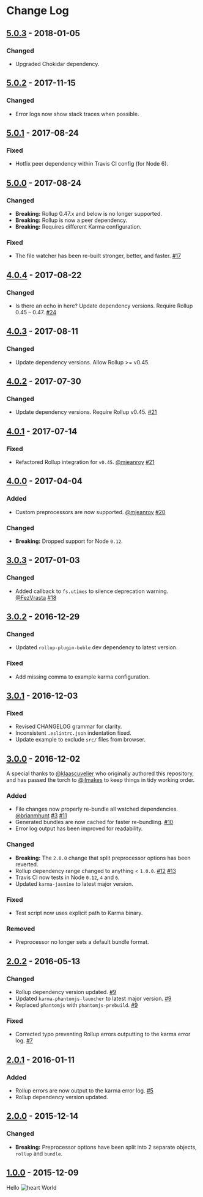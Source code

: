 # Change Log

## [5.0.3] - 2018-01-05

### Changed
- Upgraded Chokidar dependency.

## [5.0.2] - 2017-11-15

### Changed
- Error logs now show stack traces when possible.

## [5.0.1] - 2017-08-24

### Fixed
- Hotfix peer dependency within Travis CI config (for Node 6).

## [5.0.0] - 2017-08-24

### Changed
- **Breaking:** Rollup 0.47.x and below is no longer supported.
- **Breaking:** Rollup is now a peer dependency.
- **Breaking:** Requires different Karma configuration.

### Fixed
- The file watcher has been re-built stronger, better, and faster. [#17](https://github.com/jlmakes/karma-rollup-preprocessor/issues/17)

## [4.0.4] - 2017-08-22

### Changed
- Is there an echo in here? Update dependency versions. Require Rollup 0.45 – 0.47. [#24](https://github.com/jlmakes/karma-rollup-preprocessor/issues/24)

## [4.0.3] - 2017-08-11

### Changed
- Update dependency versions. Allow Rollup >= v0.45.

## [4.0.2] - 2017-07-30

### Changed
- Update dependency versions. Require Rollup v0.45. [#21](https://github.com/jlmakes/karma-rollup-preprocessor/pull/21)

## [4.0.1] - 2017-07-14

### Fixed
- Refactored Rollup integration for `v0.45`. [@mjeanroy](https://github.com/mjeanroy) [#21](https://github.com/jlmakes/karma-rollup-preprocessor/pull/21)

## [4.0.0] - 2017-04-04

### Added
- Custom preprocessors are now supported. [@mjeanroy](https://github.com/mjeanroy) [#20](https://github.com/jlmakes/karma-rollup-preprocessor/pull/20)

### Changed
- **Breaking:** Dropped support for Node `0.12`.

## [3.0.3] - 2017-01-03

### Changed
- Added callback to `fs.utimes` to silence deprecation warning. [@FezVrasta](https://github.com/FezVrasta) [#18](https://github.com/jlmakes/karma-rollup-preprocessor/pull/18)

## [3.0.2] - 2016-12-29

### Changed
- Updated `rollup-plugin-buble` dev dependency to latest version.

### Fixed
- Add missing comma to example karma configuration.

## [3.0.1] - 2016-12-03

### Fixed
- Revised CHANGELOG grammar for clarity.
- Inconsistent `.eslintrc.json` indentation fixed.
- Update example to exclude `src/` files from browser.


## [3.0.0] - 2016-12-02

A special thanks to [@klaascuvelier](https://github.com/klaascuvelier) who originally authored this repository, and has passed the torch to [@jlmakes](https://github.com/jlmakes) to keep things in tidy working order.

### Added
- File changes now properly re-bundle all watched dependencies. [@brianmhunt](https://github.com/brianmhunt) [#3](https://github.com/jlmakes/karma-rollup-preprocessor/issues/3) [#11](https://github.com/jlmakes/karma-rollup-preprocessor/pull/11)
- Generated bundles are now cached for faster re-bundling. [#10](https://github.com/jlmakes/karma-rollup-preprocessor/issues/10)
- Error log output has been improved for readability.

### Changed
- **Breaking:** The `2.0.0` change that split preprocessor options has been reverted.
- Rollup dependency range changed to anything < `1.0.0`. [#12](https://github.com/jlmakes/karma-rollup-preprocessor/pull/12) [#13](https://github.com/jlmakes/karma-rollup-preprocessor/issues/13)
- Travis CI now tests in Node `0.12`, `4` and `6`.
- Updated `karma-jasmine` to latest major version.

### Fixed
- Test script now uses explicit path to Karma binary.

### Removed
- Preprocessor no longer sets a default bundle format.


## [2.0.2] - 2016-05-13

### Changed
- Rollup dependency version updated. [#9](https://github.com/jlmakes/karma-rollup-preprocessor/pull/9)
- Updated `karma-phantomjs-launcher` to latest major version. [#9](https://github.com/jlmakes/karma-rollup-preprocessor/pull/9)
- Replaced `phantomjs` with `phantomjs-prebuild`. [#9](https://github.com/jlmakes/karma-rollup-preprocessor/pull/9)

### Fixed
- Corrected typo preventing Rollup errors outputting to the karma error log. [#7](https://github.com/jlmakes/karma-rollup-preprocessor/pull/7)


## [2.0.1] - 2016-01-11

### Added
- Rollup errors are now output to the karma error log. [#5](https://github.com/jlmakes/karma-rollup-preprocessor/pull/5)
- Rollup dependency version updated.

## [2.0.0] - 2015-12-14

### Changed

- **Breaking:** Preprocessor options have been split into 2 separate objects, `rollup` and `bundle`.


## [1.0.0] - 2015-12-09

Hello ![heart](http://i.imgur.com/oXJmdtz.gif) World

[5.0.3]: https://github.com/jlmakes/karma-rollup-preprocessor/compare/5.0.2...5.0.3
[5.0.2]: https://github.com/jlmakes/karma-rollup-preprocessor/compare/5.0.1...5.0.2
[5.0.1]: https://github.com/jlmakes/karma-rollup-preprocessor/compare/5.0.0...5.0.1
[5.0.0]: https://github.com/jlmakes/karma-rollup-preprocessor/compare/4.0.3...4.0.4
[4.0.4]: https://github.com/jlmakes/karma-rollup-preprocessor/compare/4.0.2...3.0.3
[4.0.3]: https://github.com/jlmakes/karma-rollup-preprocessor/compare/4.0.1...4.0.2
[4.0.2]: https://github.com/jlmakes/karma-rollup-preprocessor/compare/4.0.0...4.0.1
[4.0.1]: https://github.com/jlmakes/karma-rollup-preprocessor/compare/3.0.3...4.0.0
[4.0.0]: https://github.com/jlmakes/karma-rollup-preprocessor/compare/3.0.3...4.0.0
[3.0.3]: https://github.com/jlmakes/karma-rollup-preprocessor/compare/3.0.2...3.0.3
[3.0.2]: https://github.com/jlmakes/karma-rollup-preprocessor/compare/3.0.1...3.0.2
[3.0.1]: https://github.com/jlmakes/karma-rollup-preprocessor/compare/3.0.0...3.0.1
[3.0.0]: https://github.com/jlmakes/karma-rollup-preprocessor/compare/2.0.2...3.0.0
[2.0.2]: https://github.com/jlmakes/karma-rollup-preprocessor/compare/2658714f911bac857be4b2d169ea363d33d85050...2.0.2
[2.0.1]: https://github.com/jlmakes/karma-rollup-preprocessor/compare/2.0.0...2658714f911bac857be4b2d169ea363d33d85050
[2.0.0]: https://github.com/jlmakes/karma-rollup-preprocessor/compare/1.0.0...2.0.0
[1.0.0]: https://github.com/jlmakes/karma-rollup-preprocessor/tree/1.0.0
